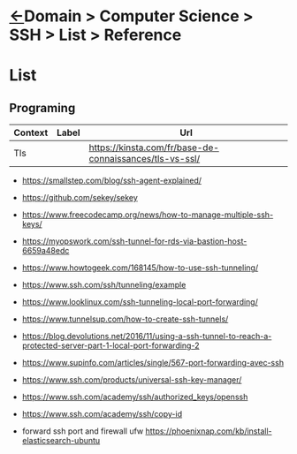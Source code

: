 <head><link rel="stylesheet" href="../../../md.css"/><script src="../../../md.js"></script></head>


[//]: #(Reference)
[Repo_Readme]:    ../README.md
[AccessToken_Howto]:  ../howto/at_howto.md

# [&larr;][Repo_Readme]Domain > Computer Science > SSH > List > Reference
# List
## Programing
|Context|Label|Url|
|-|-|-|
|Tls||https://kinsta.com/fr/base-de-connaissances/tls-vs-ssl/

- https://smallstep.com/blog/ssh-agent-explained/
- https://github.com/sekey/sekey
- https://www.freecodecamp.org/news/how-to-manage-multiple-ssh-keys/
- https://myopswork.com/ssh-tunnel-for-rds-via-bastion-host-6659a48edc
- https://www.howtogeek.com/168145/how-to-use-ssh-tunneling/
- https://www.ssh.com/ssh/tunneling/example
- https://www.looklinux.com/ssh-tunneling-local-port-forwarding/
- https://www.tunnelsup.com/how-to-create-ssh-tunnels/
- https://blog.devolutions.net/2016/11/using-a-ssh-tunnel-to-reach-a-protected-server-part-1-local-port-forwarding-2
- https://www.supinfo.com/articles/single/567-port-forwarding-avec-ssh
- https://www.ssh.com/products/universal-ssh-key-manager/
- https://www.ssh.com/academy/ssh/authorized_keys/openssh
- https://www.ssh.com/academy/ssh/copy-id


- forward ssh port and firewall ufw
https://phoenixnap.com/kb/install-elasticsearch-ubuntu